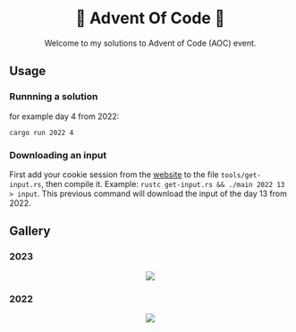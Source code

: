 <h1 align="center">🎄 Advent Of Code 🎄</h1>

<p align="center">Welcome to my solutions to Advent of Code (AOC) event.</p>


## Usage

### Runnning a solution
for example day 4 from 2022:
```
cargo run 2022 4
```
### Downloading an input

First add your cookie session from the [website](https://adventofcode.com/) to the file `tools/get-input.rs`, then compile it. Example: `rustc get-input.rs && ./main 2022 13 > input`. This previous command will download the input of the day 13 from 2022.

## Gallery

### 2023
<div align="center">
  <img src="https://github.com/regalk13/AdventOfCode/assets/72028266/ef7fe482-292d-43f2-b257-724acb2615ec" />
</div>

### 2022
<div align="center">
  <img src="https://user-images.githubusercontent.com/72028266/209473755-396c7837-ceaf-46b1-9745-e1a13ffec34b.png" />
</div>

<br>
